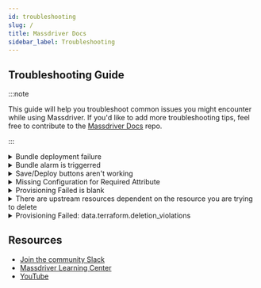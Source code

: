 ```yaml
---
id: troubleshooting
slug: /
title: Massdriver Docs
sidebar_label: Troubleshooting
---
```


## Troubleshooting Guide

:::note

This guide will help you troubleshoot common issues you might encounter while using Massdriver. If you'd like to add more troubleshooting tips, feel free to contribute to the [Massdriver Docs](https://github.com/massdriver-cloud/docs) repo.

:::

<details>
<summary>Bundle deployment failure</summary>

When a bundle deployment fails, the first thing to do is to check the error message. You can do that by clicking **View Error Details** on the deployment drawer or clicking on the failed state of the bundle (examples below).

![View error details](./img/view_error_details.png)
![Failed state](./img/failed_state.png)

The error message will give you an indicator on what went wrong. 
![VPC error](./img/vpc_error.png)

If you can't figure out the issue, please reach out to us on the [community Slack channel](./troubleshooting.md#resources).
</details>

<details>
<summary>Bundle alarm is triggerred</summary>

When a bundle alarm is triggered, that means that the threshold you set for the metric has been met. You can check the alarm details by clicking on your bundle and viewing either the **Details** tab or the **Monitor** tab.
![Alarm details](./img/alarm.png)
</details>

<details>
<summary>Save/Deploy buttons aren't working</summary>

There are a few reasons why the save/deploy buttons might not be working. Here are a few things to check:
* Reload browser as you might have been logged out
* Check if your [environment](./concepts/05-targets.md) has default credentials assigned
* Clear cache and cookies
* Review your `massdriver.yaml` file for any params that are **required** but do not exist (example below)

```yaml title="massdriver.yaml"
params:
    required:
        - foo
        - bar
    properties:
        bar:
            type: string
            title: Bar
```
</details>

<details>
<summary>Missing Configuration for Required Attribute</summary>

> **Details**</br>
> Must set a configuration value for the permission attribute as the provider has marked it as required.Refer to the provider documentation or contact the provider developers for additional information about configurable attributes that are required.
> 
> **Error Range**</br>
> Filename: .terraform/modules/helm.application/massdriver-application/main.tf</br>
> Start Line: 63</br>
> Context: resource "mdxc_application_permission" "main"</br>
> Code: permission = each.value

This issue is related to Massdriver's MDXC provider failing to assign the declared permission to the application's identity.

### Fix
* This error message could be referring to an outdated `massdriver-application` module. To fix this, update the module ref in `src/main.tf` of your application template to the newest [SHA](https://github.com/massdriver-cloud/terraform-modules/commits/main/). Then, run `mass bundle publish` to publish your changes to Massdriver. Lastly, redeploy your application to apply the changes.
* There could also be IAM policies declared in your `massdriver.yaml` file that the upstream bundle does not support or can't find. Be sure to review the `env/policies` block in your `massdriver.yaml` compared to the `src/_artifacts.tf` file in your upstream bundle for available policies.

#### Proper IAM policy application:
```yaml title="massdriver.yaml"
app:
    policies:
        - .connections.s3.data.security.iam.read

connections:
    required:
        - s3
    properties:
        s3:
            $ref: massdriver/aws-s3-bucket
```
```hcl title="src/_artifacts.tf"
resource "massdriver_artifact" "bucket" {
  field                = "bucket"
  provider_resource_id = aws_s3_bucket.main.arn
  name                 = "AWS S3 Bucket: ${aws_s3_bucket.main.arn}"
  artifact = jsonencode(
    {
      data = {
        infrastructure = {
          arn = aws_s3_bucket.main.arn
        }
        security = {
          iam = {
            read = {
              policy_arn = aws_iam_policy.read.arn
            }
            write = {
              policy_arn = aws_iam_policy.write.arn
            }
          }
        }
      }
      specs = {
        aws = {
          region = var.bucket.region
        }
      }
    }
  )
}
```
</details>

<details>
<summary>Provisioning Failed is blank</summary>

If you see a blank window where the provisioning failed message should be, it means that the deployment failed before the provisioning step. This is likely due to a misconfigured `massdriver.yaml`. Some things to check are:
* Lint your `massdriver.yaml` file to ensure there are no syntax errors using `mass bundle lint`
* Review your `massdriver.yaml` file for any missing param. Remember, any config in your IaC mapped to a variable must be defined in the `massdriver.yaml` file as either a `param` or `connection`.

```hcl title="main.tf"
resource "random_pet" "foo" {
    name     = var.name
    location = var.location.data.region
    tag      = var.tag
}
```
```yaml title="massdriver.yaml"
params:
    required:
        - name
        - tag
    properties:
        name:
            type: string
            title: Name
        tag:
            type: string
            title: Tag

connections:
    required:
        - location
    properties:
        location:
            $ref: massdriver/location
```
</details>

<details>
<summary>There are upstream resources dependent on the resource you are trying to delete</summary>

If you are trying to delete a resource that has upstream resources dependent on it, you will see an error message like the one below:

> There are upstream resources dependent on the *resource* in *environment*. Before decommissioning this, you'll need to disconnect or decommission all connected upstream packages.

What this means is that the bundle you're trying to decommission has other bundles that depend on it. To decommission the bundle, you will need to decommission the dependent bundles first. You can do this by going to the dependent bundles and decommissioning them (Actions -> Decommission). Once all dependent bundles are decommissioned, you can decommission the original bundle.
</details>

<details>
<summary>Provisioning Failed: data.terraform.deletion_violations</summary>

If you see `data.terraform.deletion_violations` in the provisioning failed message, it means that the change you are deploying will delete a resource that is listed in the `validations.json` file of the bundle. This file is used to prevent the **accidental** deletion of resources that are critical to the bundle's operation based on a change to the bundle's configuration.

#### For example: 
In IaC, if you change the name of a resource, Terraform will destroy the existing resource and create a new one with the new name. If the resource is critical to the bundle's operation, the deployment will fail because the resource is listed in the `validations.json` file.
</details>

## Resources

* [Join the community Slack](https://join.slack.com/t/massdrivercommunity/shared_invite/zt-1sxag35w2-eYw7gatS1hwlH2y8MCmwXA)
* [Massdriver Learning Center](https://app.massdriver.cloud/learning)
* [YouTube](https://www.youtube.com/@massdrivercloud)
